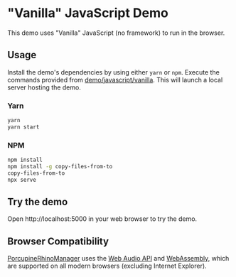 # "Vanilla" JavaScript Demo

This demo uses "Vanilla" JavaScript (no framework) to run in the browser.

## Usage

Install the demo's dependencies by using either `yarn` or `npm`. Execute the commands provided from [demo/javascript/vanilla](/demo/javascript/vanilla). This will launch a local server hosting the demo.

### Yarn

```bash
yarn
yarn start
```

### NPM

```bash
npm install
npm install -g copy-files-from-to
copy-files-from-to
npx serve
```

## Try the demo

Open http://localhost:5000 in your web browser to try the demo.

## Browser Compatibility

[PorcupineRhinoManager](porcupine_rhino_manager.js) uses the
[Web Audio API](https://developer.mozilla.org/en-US/docs/Web/API/Web_Audio_API) and
[WebAssembly](https://webassembly.org/), which are supported on all modern browsers (excluding Internet Explorer).
